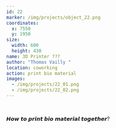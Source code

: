 ```yaml
---
id: 22
marker: /img/projects/object_22.png
coordinates:
  x: 7550
  y: 1950
size:
  width: 600
  height: 430
name: 3D Printer ???
author: "Thomas Vailly "
location: coworking
action: print bio material
images:
  - /img/projects/22_01.png
  - /img/projects/22_02.png
---
```

<br>

𝙃𝙤𝙬 𝙩𝙤 𝙥𝙧𝙞𝙣𝙩 𝙗𝙞𝙤 𝙢𝙖𝙩𝙚𝙧𝙞𝙖𝙡 𝙩𝙤𝙜𝙚𝙩𝙝𝙚𝙧?

<br>

<br>